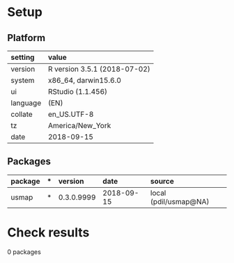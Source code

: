 # Setup

## Platform

|setting  |value                        |
|:--------|:----------------------------|
|version  |R version 3.5.1 (2018-07-02) |
|system   |x86_64, darwin15.6.0         |
|ui       |RStudio (1.1.456)            |
|language |(EN)                         |
|collate  |en_US.UTF-8                  |
|tz       |America/New_York             |
|date     |2018-09-15                   |

## Packages

|package |*  |version    |date       |source                |
|:-------|:--|:----------|:----------|:---------------------|
|usmap   |*  |0.3.0.9999 |2018-09-15 |local (pdil/usmap@NA) |

# Check results

0 packages




